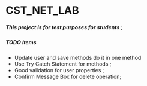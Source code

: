 # CST_NET_LAB

##### This project is for test purposes for students ;
##### TODO items 

* Update user and save methods do it in one method
* Use Try Catch Statement for methods ;
* Good validation for user properties ;
* Confirm Message Box for delete operation;
